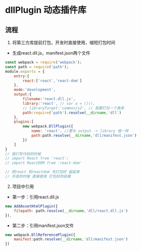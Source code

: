 # dllPlugin 动态插件库

## 流程

1. 将第三方库提前打包，开发时直接使用，缩短打包时间

- 生成react.dll.js，manifest.json两个文件

```javascript
const webpack = require('webpack');
const path = require('path');
module.exports = {
    entry:{
        react:['react','react-dom']
    },
    mode:'development',
    output:{
        filename:'react.dll.js',
        library:'react', // var a = ()(),
        // libraryTarget:'commonjs2', // 我要打包一个类库
        path:require('path').resolve(__dirname,'dll')
    },
    plugins:[
        new webpack.DllPlugin({
            name: 'react', //要与 output -> library 值一样
            path:path.resolve(__dirname,'dll/manifest.json')
        })
    ]
}
// 我们写代码的时候 
// import React from 'react';
// import ReactDOM from 'react-dom'

// 把react 和reactdom 先打包好 留起来 
// 开发的时候 直接使用 打包好的结果
```

2. 项目中引用

- 第一步：引用react.dll.js

```javascript
new AddAssetHtmlPlugin({
    filepath: path.resolve(__dirname,'dll/react.dll.js')
}),
```

- 第二步：引用manifest.json文件

```javascript
new webpack.DllReferencePlugin({
    manifest:path.resolve(__dirname,'dll/manifest.json')
})
```